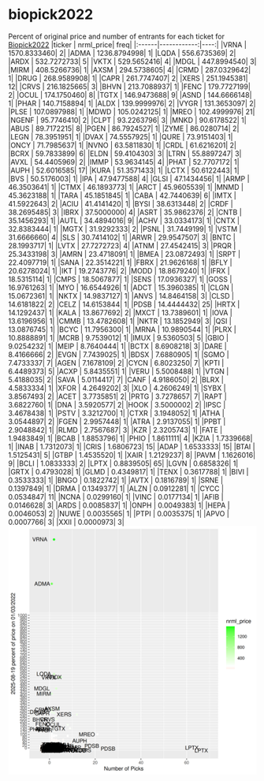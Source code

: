 # biopick2022
Percent of original price and number of entrants for each ticket for [Biopick2022](https://twitter.com/hashtag/Biopick2022)
|ticker |   nrml_price| freq|
|:------|------------:|----:|
|VRNA   | 1570.8333460|    2|
|ADMA   | 1236.8794998|    1|
|LQDA   |  556.6735369|    2|
|ARDX   |  532.7272733|    5|
|VKTX   |  529.5652416|    4|
|MDGL   |  447.8994540|    3|
|MIRM   |  408.5266736|    1|
|AXSM   |  294.5738605|    4|
|CRMD   |  287.0329642|    1|
|DRUG   |  268.9589908|    1|
|CAPR   |  261.7747407|    2|
|XERS   |  251.1945381|   12|
|CRVS   |  216.1825665|    3|
|BHVN   |  213.7088937|    1|
|FENC   |  179.7727199|    2|
|OCUL   |  174.1750460|    8|
|TGTX   |  146.9473688|    9|
|ASND   |  144.6666148|    1|
|PHAR   |  140.7158894|    1|
|ALDX   |  139.9999976|    2|
|VYGR   |  131.3653097|    2|
|PLSE   |  107.0897988|    1|
|MDWD   |  105.0242125|    1|
|MREO   |  102.4999976|   21|
|NGENF  |   95.7746410|    2|
|CLPT   |   93.2263796|    3|
|MNKD   |   90.6178522|    1|
|ABUS   |   89.7172215|    8|
|PGEN   |   86.7924527|    1|
|ZYME   |   86.0280714|    2|
|LEGN   |   78.3951951|    1|
|DVAX   |   74.5557925|    1|
|QURE   |   73.9151403|    1|
|ONCY   |   71.7985637|    1|
|NVNO   |   63.5811830|    1|
|CRDL   |   61.6216201|    2|
|BCRX   |   59.7833899|    6|
|ELDN   |   59.4104303|    3|
|LTRN   |   55.8897247|    3|
|AVXL   |   54.4405969|    2|
|IMMP   |   53.9634145|    4|
|PHAT   |   52.7707172|    1|
|AUPH   |   52.6016585|   17|
|KURA   |   51.3571433|    1|
|LCTX   |   50.6122443|    1|
|BVS    |   50.5176003|    1|
|IPA    |   47.9477588|    4|
|GLSI   |   47.1434456|    1|
|ARMP   |   46.3503641|    1|
|CTMX   |   46.1893773|    1|
|ARCT   |   45.9605539|    1|
|MNMD   |   45.3623188|    1|
|TARA   |   45.1851845|    1|
|CABA   |   42.7440639|    6|
|IMTX   |   41.5922643|    2|
|ACIU   |   41.4141420|    1|
|BYSI   |   38.6313448|    2|
|CRDF   |   38.2695485|    3|
|IBRX   |   37.5000000|    4|
|ASRT   |   35.9862376|    2|
|CNTB   |   35.1456293|    1|
|AUTL   |   34.4894016|    9|
|ACHV   |   33.0334173|    1|
|CNTX   |   32.8383444|    1|
|MGTX   |   31.9292333|    2|
|PSNL   |   31.7449199|    1|
|VSTM   |   31.6666660|    4|
|SLS    |   30.7414102|    1|
|ARWR   |   29.9547507|    3|
|BNTC   |   28.1993717|    1|
|LVTX   |   27.7272723|    4|
|ATNM   |   27.4542415|    3|
|PRQR   |   25.3433198|    3|
|AMRN   |   23.4718091|    1|
|BMEA   |   23.0872493|    1|
|SRPT   |   22.4097719|    1|
|SANA   |   22.3514221|    1|
|FBRX   |   21.9626168|    1|
|BFLY   |   20.6278024|    1|
|IKT    |   19.2743776|    2|
|MODD   |   18.8679240|    1|
|IFRX   |   18.5315114|    1|
|CMPS   |   18.5067877|    1|
|SENS   |   17.0936327|    1|
|GOSS   |   16.9761263|    1|
|MYO    |   16.6544926|    1|
|ADCT   |   15.3960385|    1|
|CLGN   |   15.0672361|    1|
|NKTX   |   14.9837127|    1|
|ANVS   |   14.8464158|    3|
|CLSD   |   14.6181822|    2|
|CELZ   |   14.6153844|    1|
|PDSB   |   14.4444432|   25|
|HRTX   |   14.1292437|    1|
|KALA   |   13.8677692|    2|
|MXCT   |   13.7389601|    1|
|IOVA   |   13.6196956|    1|
|CMMB   |   13.4782608|    1|
|NKTR   |   13.1852949|    3|
|QSI    |   13.0876745|    1|
|BCYC   |   11.7956300|    1|
|MRNA   |   10.9890544|    1|
|PLRX   |   10.8888891|    1|
|MCRB   |    9.7539012|    1|
|IMUX   |    9.5360503|    5|
|GBIO   |    9.0254232|    1|
|MEIP   |    8.7640444|    1|
|BCTX   |    8.6908218|    3|
|DARE   |    8.4166666|    2|
|EVGN   |    7.7439025|    1|
|BDSX   |    7.6880905|    1|
|SGMO   |    7.4733337|    7|
|AGEN   |    7.1678109|    2|
|CYCN   |    6.8023250|    7|
|KPTI   |    6.4489373|    5|
|ACXP   |    5.8435551|    1|
|VERU   |    5.5008488|    1|
|VTGN   |    5.4188035|    2|
|SAVA   |    5.0114417|    7|
|CANF   |    4.9186050|    2|
|BLRX   |    4.5833334|    1|
|XFOR   |    4.2649202|    3|
|XLO    |    4.2606249|    1|
|SYBX   |    3.8567493|    2|
|ACET   |    3.7735851|    2|
|PRTG   |    3.7278657|    7|
|RAPT   |    3.6822760|    1|
|DNA    |    3.5920577|    2|
|HOOK   |    3.5000002|    2|
|IPSC   |    3.4678438|    1|
|PSTV   |    3.3212700|    1|
|CTXR   |    3.1948052|    1|
|ATHA   |    3.0544897|    2|
|FGEN   |    2.9957448|    1|
|ATRA   |    2.9137055|    1|
|PPBT   |    2.9048842|    1|
|RLMD   |    2.7567687|    3|
|KZR    |    2.3205743|    1|
|FATE   |    1.9483849|    1|
|BCAB   |    1.8853796|    1|
|PHIO   |    1.8611111|    4|
|KZIA   |    1.7339668|    1|
|INAB   |    1.7312073|    1|
|CRIS   |    1.6806723|   15|
|ADAP   |    1.6533333|   15|
|BTAI   |    1.5125431|    5|
|GTBP   |    1.4535520|    1|
|XAIR   |    1.2129237|    8|
|PAVM   |    1.1626016|    9|
|BCLI   |    1.0833333|    2|
|LPTX   |    0.8839505|   65|
|LGVN   |    0.6858326|    1|
|GRTX   |    0.4793028|    1|
|GLMD   |    0.4349817|    1|
|TENX   |    0.3617788|    1|
|BIVI   |    0.3533333|    1|
|BNGO   |    0.1822742|    1|
|AVTX   |    0.1816789|    1|
|SRNE   |    0.1397849|    1|
|DRMA   |    0.1349377|    1|
|ALZN   |    0.0912281|    1|
|CYCC   |    0.0534847|   11|
|NCNA   |    0.0299160|    1|
|VINC   |    0.0177134|    1|
|AFIB   |    0.0146628|    3|
|ARDS   |    0.0085837|    1|
|ONPH   |    0.0049383|    1|
|HEPA   |    0.0046053|    2|
|NUWE   |    0.0035565|    1|
|PTPI   |    0.0035375|    1|
|APVO   |    0.0007766|    3|
|XXII   |    0.0000973|    3|
![retvspicks](biopicks.png?raw=true)
